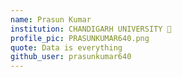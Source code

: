 ```yaml
---
name: Prasun Kumar
institution: CHANDIGARH UNIVERSITY 🚩 
profile_pic: PRASUNKUMAR640.png 
quote: Data is everything
github_user: prasunkumar640
---
```

